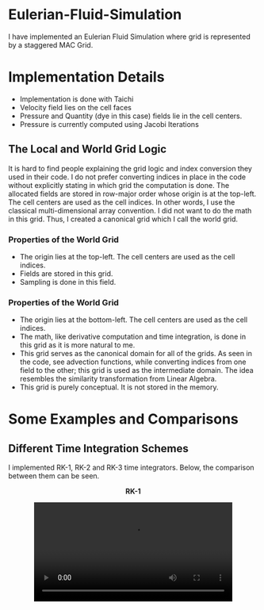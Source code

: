 # Eulerian-Fluid-Simulation

I have implemented an Eulerian Fluid Simulation where grid is represented by a staggered MAC Grid. 

# Implementation Details 
 - Implementation is done with Taichi
 - Velocity field lies on the cell faces
 - Pressure and Quantity (dye in this case) fields lie in the cell centers.
 - Pressure is currently computed using Jacobi Iterations
 
## The Local and World Grid Logic
It is hard to find people explaining the grid logic and index conversion they used in their code. I do not prefer converting indices in place in the code without explicitly stating in which grid the computation is done. The allocated fields are stored in row-major order whose origin is at the top-left. The cell centers are used as the cell indices. In other words, I use the classical multi-dimensional array convention. I did not want to do the math in this grid. Thus, I created a canonical grid which I call the world grid. 


### Properties of the World Grid
  - The origin lies at the top-left. The cell centers are used as the cell indices. 
  - Fields are stored in this grid.
  - Sampling is done in this field.

### Properties of the World Grid
  - The origin lies at the bottom-left. The cell centers are used as the cell indices. 
  - The math, like derivative computation and time integration, is done in this grid as it is more natural to me.
  - This grid serves as the canonical domain for all of the grids. As seen in the code, see advection functions, while converting indices from one field to the other; this grid is used as the intermediate domain. The idea resembles the similarity transformation from Linear Algebra.
  - This grid is purely conceptual. It is not stored in the memory.
  
 
 
# Some Examples and Comparisons 

## Different Time Integration Schemes
I implemented RK-1, RK-2 and RK-3 time integrators. Below, the comparison between them can be seen.


<p align="center">
<strong>RK-1</strong>
</p>

<div align="center">
  <video src="https://user-images.githubusercontent.com/44121631/223439086-5122cc6c-c43f-4591-800e-f7beaf0d47cc.mov" width=400/>
<div/>
 
 <p align="center">
<strong>RK-2</strong>
</p>
 
 <div align="center">
  <video src="https://user-images.githubusercontent.com/44121631/223442377-31395549-e21c-4ccb-839d-c65ad6975fc6.mov" width=400/>
<div/>
 
 

